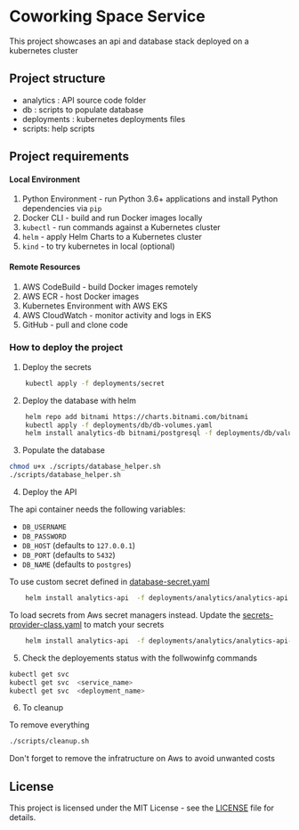 # Coworking Space Service

This project showcases an api and database stack  deployed on a kubernetes cluster

## Project structure
  - analytics : API source code folder
  - db  : scripts to populate database
  - deployments : kubernetes deployments files
  - scripts: help scripts

## Project requirements
#### Local Environment
1. Python Environment - run Python 3.6+ applications and install Python dependencies via `pip`
2. Docker CLI - build and run Docker images locally
3. `kubectl` - run commands against a Kubernetes cluster
4. `helm` - apply Helm Charts to a Kubernetes cluster
5. `kind` - to try kubernetes in local (optional)

#### Remote Resources
1. AWS CodeBuild - build Docker images remotely
2. AWS ECR - host Docker images
3. Kubernetes Environment with AWS EKS
4. AWS CloudWatch - monitor activity and logs in EKS
5. GitHub - pull and clone code

### How to deploy the project

1. Deploy the secrets

```bash
    kubectl apply -f deployments/secret
```
2. Deploy the database with helm

```bash
    helm repo add bitnami https://charts.bitnami.com/bitnami
    kubectl apply -f deployments/db/db-volumes.yaml
    helm install analytics-db bitnami/postgresql -f deployments/db/values.yaml

```
3. Populate the database

```bash
chmod u+x ./scripts/database_helper.sh
./scripts/database_helper.sh
```

4. Deploy the API

The api container needs the following variables:
* `DB_USERNAME`
* `DB_PASSWORD`
* `DB_HOST` (defaults to `127.0.0.1`)
* `DB_PORT` (defaults to `5432`)
* `DB_NAME` (defaults to `postgres`)

To use custom secret defined in [database-secret.yaml](./deployments/secrets/database-secret.yaml)

```bash
    helm install analytics-api  -f deployments/analytics/analytics-api.yaml
```
To load secrets from Aws secret managers instead. Update the [secrets-provider-class.yaml](./deployments/secrets/secrets-provider-class.yaml) to match your secrets

```bash
    helm install analytics-api  -f deployments/analytics/analytics-api-aws.yaml
```

5. Check the deployements status with the follwowinfg commands



```bash
kubectl get svc
kubectl get svc  <service_name>
kubectl get svc  <deployment_name>
```

6. To cleanup

To remove everything
```bash
./scripts/cleanup.sh
```

Don't forget to remove the infratructure on Aws to avoid unwanted costs


## License


This project is licensed under the MIT License - see the [LICENSE](LICENSE.txt) file for details.
